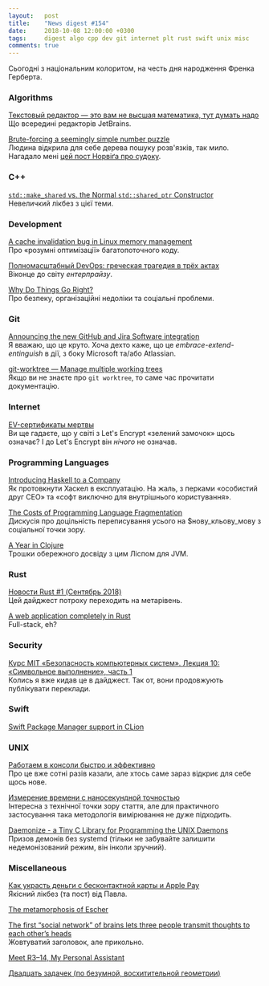 ```yaml
---
layout:   post
title:    "News digest #154"
date:     2018-10-08 12:00:00 +0300
tags:     digest algo cpp dev git internet plt rust swift unix misc
comments: true
---
```


Сьогодні з національним колоритом, на честь дня народження Френка Герберта.

### Algorithms

[Текстовый редактор — это вам не высшая математика, тут думать надо](https://habr.com/company/jugru/blog/424763/)<br/>
Що всередині редакторів JetBrains.

[Brute-forcing a seemingly simple number puzzle](https://www.nurkiewicz.com/2018/09/brute-forcing-seemingly-simple-number.html)<br/>
Людина відкрила для себе дерева пошуку розв'язків, так мило. Нагадало мені [цей пост Норвіґа про судоку](http://norvig.com/sudoku.html).

### C++

[`std::make_shared` vs. the Normal `std::shared_ptr` Constructor](https://arne-mertz.de/2018/09/make_shared-vs-the-normal-shared_ptr-constructor/)<br/>
Невеличкий лікбез з цієї теми.

### Development

[A cache invalidation bug in Linux memory management](https://googleprojectzero.blogspot.com/2018/09/a-cache-invalidation-bug-in-linux.html)<br/>
Про «розумні оптимізації» багатопоточного коду.

[Полномасштабный DevOps: греческая трагедия в трёх актах](https://habr.com/company/jugru/blog/425115/)<br/>
Віконце до світу _ентерпрайзу_.

[Why Do Things Go Right?](https://web.archive.org/web/20181001110144/http://www.safetydifferently.com/why-do-things-go-right/)<br/>
Про безпеку, організаційні недоліки та соціальні проблеми.

### Git

[Announcing the new GitHub and Jira Software integration](https://blog.github.com/2018-10-04-announcing-the-new-github-and-jira-software-cloud-integration/)<br/>
Я вважаю, що це круто. Хоча дехто каже, що це _embrace-extend-entinguish_ в дії, з боку Microsoft та/або Atlassian.

[git-worktree — Manage multiple working trees](https://git-scm.com/docs/git-worktree)<br/>
Якщо ви не знаєте про `git worktree`, то саме час прочитати документацію.

### Internet

[EV-сертификаты мертвы](https://habr.com/post/425261/)<br/>
Ви ще гадаєте, що у світі з Let's Encrypt «зелений замочок» щось означає? І до Let's Encrypt він _нічого_ не означав.

### Programming Languages

[Introducing Haskell to a Company](https://alasconnect.github.io/blog/posts/2018-10-02-introducing-haskell-to-a-company.html)<br/>
Як протовкнути Хаскел в експлуатацію. На жаль, з перками «особистий друг CEO» та «софт виключно для внутрішнього користування».

[The Costs of Programming Language Fragmentation](https://news.ycombinator.com/item?id=18119077)<br/>
Дискусія про доцільність переписування усього на $нову_кльову_мову з соціальної точки зору.

[A Year in Clojure](https://blog.taylorwood.io/2017/09/15/year-behind.html)<br/>
Трошки обережного досвіду з цим Ліспом для JVM.

### Rust

[Новости Rust #1 (Сентябрь 2018)](https://habr.com/post/425005/)<br/>
Цей дайджест потроху переходить на метарівень.

[A web application completely in Rust](https://medium.com/@saschagrunert/a-web-application-completely-in-rust-6f6bdb6c4471)<br/>
Full-stack, eh?

### Security

[Курс MIT «Безопасность компьютерных систем». Лекция 10: «Символьное выполнение», часть 1](https://habr.com/company/ua-hosting/blog/425557/)<br/>
Колись я вже кидав це в дайджест. Так от, вони продовжують публікувати переклади.

### Swift

[Swift Package Manager support in CLion](https://blog.jetbrains.com/objc/2018/10/spm-support-clion/)

### UNIX

[Работаем в консоли быстро и эффективно](https://habr.com/post/425137/)<br/>
Про це вже сотні разів казали, але хтось саме зараз відкриє для себе щось нове.

[Измерение времени с наносекундной точностью](https://habr.com/post/425237/)<br/>
Інтересна з технічної точки зору стаття, але для практичного застосування така методологія вимірювання не дуже підходить.

[Daemonize - a Tiny C Library for Programming the UNIX Daemons](https://chaoticlab.io/c/c++/unix/2018/10/01/daemonize.html)<br/>
Призов демонів без systemd (тільки не забувайте залишити недемонізований режим, він інколи зручний).

### Miscellaneous

[Как украсть деньги с бесконтактной карты и Apple Pay](https://habr.com/post/422551/)<br/>
Якісний лікбез (та пост) від Павла.

[The metamorphosis of Escher](https://escher.ntr.nl/en/)

[The first “social network” of brains lets three people transmit thoughts to each other’s heads](https://www.technologyreview.com/s/612212/the-first-social-network-of-brains-lets-three-people-transmit-thoughts-to-each-others-heads/)<br/>
Жовтуватий заголовок, але прикольно.

[Meet R3–14, My Personal Assistant](https://medium.com/@thesanjeetc/https-medium-com-thesanjeetc-meet-r3-14-my-personal-assistant-e22bee7fc47d)

[Двадцать задачек (по безумной, восхитительной геометрии)](https://habr.com/post/425457/)
